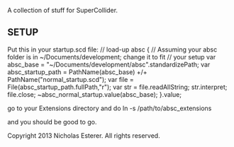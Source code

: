 A collection of stuff for SuperCollider.

SETUP
-----

Put this in your startup.scd file:
// load-up absc
{
  // Assuming your absc folder is in ~/Documents/development; change it to fit
  // your setup
	var absc_base = "~/Documents/development/absc".standardizePath;
	var absc_startup_path = PathName(absc_base) +/+ PathName("normal_startup.scd");
	var file = File(absc_startup_path.fullPath,"r");
	var str = file.readAllString;
	str.interpret;
	file.close;
	~absc_normal_startup.value(absc_base);
}.value;

go to your Extensions directory and do
ln -s /path/to/absc_extensions

and you should be good to go.

Copyright 2013 Nicholas Esterer. All rights reserved.
